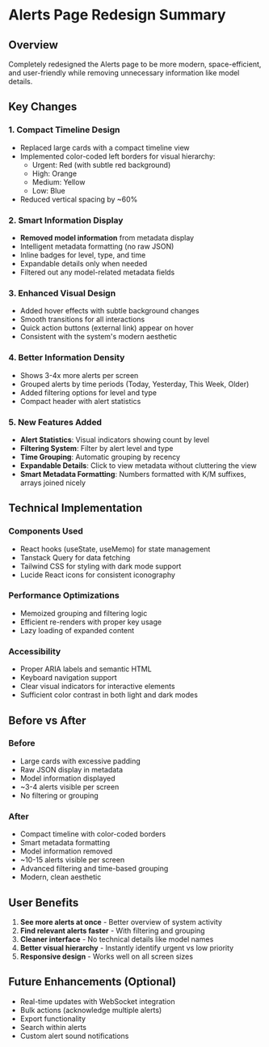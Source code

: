 # Alerts Page Redesign Summary

## Overview
Completely redesigned the Alerts page to be more modern, space-efficient, and user-friendly while removing unnecessary information like model details.

## Key Changes

### 1. **Compact Timeline Design**
- Replaced large cards with a compact timeline view
- Implemented color-coded left borders for visual hierarchy:
  - Urgent: Red (with subtle red background)
  - High: Orange  
  - Medium: Yellow
  - Low: Blue
- Reduced vertical spacing by ~60%

### 2. **Smart Information Display**
- **Removed model information** from metadata display
- Intelligent metadata formatting (no raw JSON)
- Inline badges for level, type, and time
- Expandable details only when needed
- Filtered out any model-related metadata fields

### 3. **Enhanced Visual Design**
- Added hover effects with subtle background changes
- Smooth transitions for all interactions
- Quick action buttons (external link) appear on hover
- Consistent with the system's modern aesthetic

### 4. **Better Information Density**
- Shows 3-4x more alerts per screen
- Grouped alerts by time periods (Today, Yesterday, This Week, Older)
- Added filtering options for level and type
- Compact header with alert statistics

### 5. **New Features Added**
- **Alert Statistics**: Visual indicators showing count by level
- **Filtering System**: Filter by alert level and type
- **Time Grouping**: Automatic grouping by recency
- **Expandable Details**: Click to view metadata without cluttering the view
- **Smart Metadata Formatting**: Numbers formatted with K/M suffixes, arrays joined nicely

## Technical Implementation

### Components Used
- React hooks (useState, useMemo) for state management
- Tanstack Query for data fetching
- Tailwind CSS for styling with dark mode support
- Lucide React icons for consistent iconography

### Performance Optimizations
- Memoized grouping and filtering logic
- Efficient re-renders with proper key usage
- Lazy loading of expanded content

### Accessibility
- Proper ARIA labels and semantic HTML
- Keyboard navigation support
- Clear visual indicators for interactive elements
- Sufficient color contrast in both light and dark modes

## Before vs After

### Before
- Large cards with excessive padding
- Raw JSON display in metadata
- Model information displayed
- ~3-4 alerts visible per screen
- No filtering or grouping

### After
- Compact timeline with color-coded borders
- Smart metadata formatting
- Model information removed
- ~10-15 alerts visible per screen
- Advanced filtering and time-based grouping
- Modern, clean aesthetic

## User Benefits
1. **See more alerts at once** - Better overview of system activity
2. **Find relevant alerts faster** - With filtering and grouping
3. **Cleaner interface** - No technical details like model names
4. **Better visual hierarchy** - Instantly identify urgent vs low priority
5. **Responsive design** - Works well on all screen sizes

## Future Enhancements (Optional)
- Real-time updates with WebSocket integration
- Bulk actions (acknowledge multiple alerts)
- Export functionality
- Search within alerts
- Custom alert sound notifications
